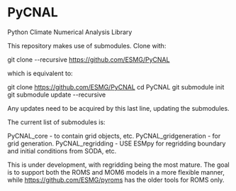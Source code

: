 # PyCNAL
Python Climate Numerical Analysis Library

This repository makes use of submodules. Clone with:

   git clone --recursive https://github.com/ESMG/PyCNAL

which is equivalent to:

   git clone https://github.com/ESMG/PyCNAL
   cd PyCNAL
   git submodule init
   git submodule update --recursive

Any updates need to be acquired by this last line, updating the
submodules.

The current list of submodules is:

  PyCNAL_core - to contain grid objects, etc.
  PyCNAL_gridgeneration - for grid generation.
  PyCNAL_regridding - USE ESMpy for regridding boundary and initial
    conditions from SODA, etc.

This is under development, with regridding being the most mature.
The goal is to support both the ROMS and MOM6 models in a more flexible
manner, while https://github.com/ESMG/pyroms has the older tools for
ROMS only.
